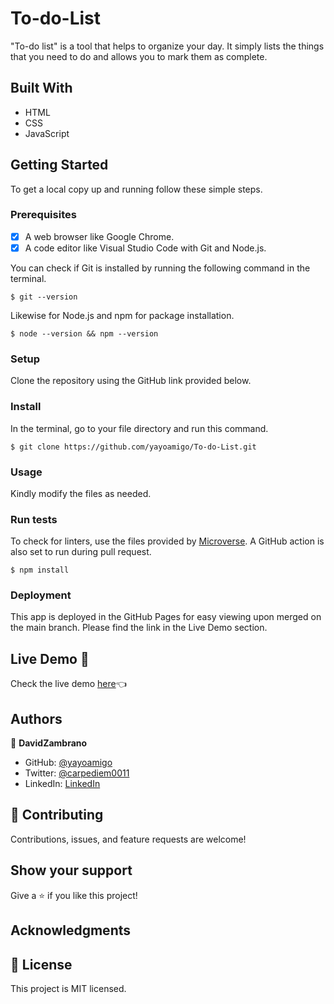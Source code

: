 # To-do-List
"To-do list" is a tool that helps to organize your day. It simply lists the things that you need to do and allows you to mark them as complete.

## Built With
- HTML
- CSS
- JavaScript
## Getting Started

To get a local copy up and running follow these simple steps.

### Prerequisites

- [x] A web browser like Google Chrome.
- [x] A code editor like Visual Studio Code with Git and Node.js.

You can check if Git is installed by running the following command in the terminal.
```
$ git --version
```

Likewise for Node.js and npm for package installation.
```
$ node --version && npm --version
```

### Setup

Clone the repository using the GitHub link provided below.

### Install

In the terminal, go to your file directory and run this command.

```
$ git clone https://github.com/yayoamigo/To-do-List.git
```

### Usage

Kindly modify the files as needed.

### Run tests

To check for linters, use the files provided by [Microverse](https://github.com/microverseinc/linters-config). A GitHub action is also set to run during pull request.
```
$ npm install
```

### Deployment

This app is deployed in the GitHub Pages for easy viewing upon merged on the main branch.
Please find the link in the Live Demo section.
## Live Demo 🔗

Check the live demo [here](https://yayoamigo.github.io/To-do-List/dist/index.html)👈

## Authors

👤 **DavidZambrano**

- GitHub: [@yayoamigo](https://github.com/yayoamigo)
- Twitter: [@carpediem0011](https://twitter.com/carpediem0011)
- LinkedIn: [LinkedIn](https://www.linkedin.com/in/david-zambrano-corral-b87a4198/)



## 🤝 Contributing

Contributions, issues, and feature requests are welcome!

## Show your support

Give a ⭐️ if you like this project!

## Acknowledgments


## 📝 License

This project is MIT licensed.
